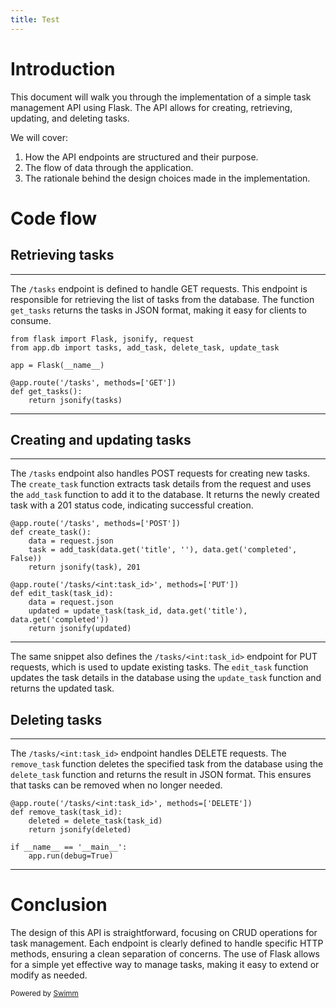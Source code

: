 ```yaml
---
title: Test
---
```

# Introduction

This document will walk you through the implementation of a simple task management API using Flask. The API allows for creating, retrieving, updating, and deleting tasks.

We will cover:

1. How the API endpoints are structured and their purpose.
2. The flow of data through the application.
3. The rationale behind the design choices made in the implementation.

# Code flow

## Retrieving tasks

<SwmSnippet path="/app/main.py" line="1">

---

The <SwmToken path="/app/main.py" pos="6:6:7" line-data="@app.route(&#39;/tasks&#39;, methods=[&#39;GET&#39;])">`/tasks`</SwmToken> endpoint is defined to handle GET requests. This endpoint is responsible for retrieving the list of tasks from the database. The function <SwmToken path="/app/main.py" pos="7:2:2" line-data="def get_tasks():">`get_tasks`</SwmToken> returns the tasks in JSON format, making it easy for clients to consume.

```
from flask import Flask, jsonify, request
from app.db import tasks, add_task, delete_task, update_task

app = Flask(__name__)

@app.route('/tasks', methods=['GET'])
def get_tasks():
    return jsonify(tasks)
```

---

</SwmSnippet>

## Creating and updating tasks

<SwmSnippet path="/app/main.py" line="10">

---

The <SwmToken path="/app/main.py" pos="10:6:7" line-data="@app.route(&#39;/tasks&#39;, methods=[&#39;POST&#39;])">`/tasks`</SwmToken> endpoint also handles POST requests for creating new tasks. The <SwmToken path="/app/main.py" pos="11:2:2" line-data="def create_task():">`create_task`</SwmToken> function extracts task details from the request and uses the <SwmToken path="/app/main.py" pos="13:5:5" line-data="    task = add_task(data.get(&#39;title&#39;, &#39;&#39;), data.get(&#39;completed&#39;, False))">`add_task`</SwmToken> function to add it to the database. It returns the newly created task with a 201 status code, indicating successful creation.

```
@app.route('/tasks', methods=['POST'])
def create_task():
    data = request.json
    task = add_task(data.get('title', ''), data.get('completed', False))
    return jsonify(task), 201

@app.route('/tasks/<int:task_id>', methods=['PUT'])
def edit_task(task_id):
    data = request.json
    updated = update_task(task_id, data.get('title'), data.get('completed'))
    return jsonify(updated)
```

---

</SwmSnippet>

The same snippet also defines the <SwmToken path="/app/main.py" pos="16:6:12" line-data="@app.route(&#39;/tasks/&lt;int:task_id&gt;&#39;, methods=[&#39;PUT&#39;])">`/tasks/<int:task_id>`</SwmToken> endpoint for PUT requests, which is used to update existing tasks. The <SwmToken path="/app/main.py" pos="17:2:2" line-data="def edit_task(task_id):">`edit_task`</SwmToken> function updates the task details in the database using the <SwmToken path="/app/main.py" pos="2:17:17" line-data="from app.db import tasks, add_task, delete_task, update_task">`update_task`</SwmToken> function and returns the updated task.

## Deleting tasks

<SwmSnippet path="/app/main.py" line="22">

---

The <SwmToken path="/app/main.py" pos="22:6:12" line-data="@app.route(&#39;/tasks/&lt;int:task_id&gt;&#39;, methods=[&#39;DELETE&#39;])">`/tasks/<int:task_id>`</SwmToken> endpoint handles DELETE requests. The <SwmToken path="/app/main.py" pos="23:2:2" line-data="def remove_task(task_id):">`remove_task`</SwmToken> function deletes the specified task from the database using the <SwmToken path="/app/main.py" pos="24:5:5" line-data="    deleted = delete_task(task_id)">`delete_task`</SwmToken> function and returns the result in JSON format. This ensures that tasks can be removed when no longer needed.

```
@app.route('/tasks/<int:task_id>', methods=['DELETE'])
def remove_task(task_id):
    deleted = delete_task(task_id)
    return jsonify(deleted)

if __name__ == '__main__':
    app.run(debug=True)
```

---

</SwmSnippet>

# Conclusion

The design of this API is straightforward, focusing on CRUD operations for task management. Each endpoint is clearly defined to handle specific HTTP methods, ensuring a clean separation of concerns. The use of Flask allows for a simple yet effective way to manage tasks, making it easy to extend or modify as needed.

<SwmMeta version="3.0.0" repo-id="Z2l0aHViJTNBJTNBdGVzdGluZy1yZXBvJTNBJTNBdXByYXRpay1jdA==" repo-name="testing-repo"><sup>Powered by [Swimm](https://app.swimm.io/)</sup></SwmMeta>
